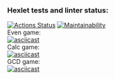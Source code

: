 ### Hexlet tests and linter status:
[![Actions Status](https://github.com/benzovvozh/java-project-61/actions/workflows/hexlet-check.yml/badge.svg)](https://github.com/benzovvozh/java-project-61/actions)
[![Maintainability](https://api.codeclimate.com/v1/badges/dee5eceec7487df26266/maintainability)](https://codeclimate.com/github/benzovvozh/java-project-61/maintainability)  
Even game:  
[![asciicast](https://asciinema.org/a/hsebzSoCje1cVyzTsMchX0H3J.svg)](https://asciinema.org/a/hsebzSoCje1cVyzTsMchX0H3J?autoplay=true)  
Calc game:  
[![asciicast](https://asciinema.org/a/fij8pnHtjrnpVzcRO9qUXE2Hp.svg)](https://asciinema.org/a/fij8pnHtjrnpVzcRO9qUXE2Hp?autoplay=true)  
GCD game:  
[![asciicast](https://asciinema.org/a/akxnOSoc5YFbhsNv2MBwCSjB4.svg)](https://asciinema.org/a/akxnOSoc5YFbhsNv2MBwCSjB4?autoplay=true)  